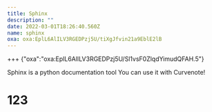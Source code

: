 ```yaml
---
title: Sphinx
description: ""
date: 2022-03-01T18:26:40.560Z
name: sphinx
oxa: oxa:EplL6AlILV3RGEDPzj5U/tiXgJfvin21a9EblE2lB
---
```


+++ {"oxa":"oxa:EplL6AlILV3RGEDPzj5U/Sl1vsF0ZlqdYimudQFAH.5"}

Sphinx is a python documentation tool You can use it with Curvenote!

# 123

